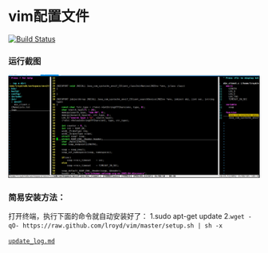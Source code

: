 # vim配置文件

[![Build Status](https://travis-ci.org/ma6174/vim.png?branch=master)](https://travis-ci.org/ma6174/vim)

### 运行截图

![screenshot.png](vim.png)

### 简易安装方法：

打开终端，执行下面的命令就自动安装好了：
1.sudo apt-get update
2.`wget -qO- https://raw.github.com/lroyd/vim/master/setup.sh | sh -x`

[`update_log.md`](update_log.md)
